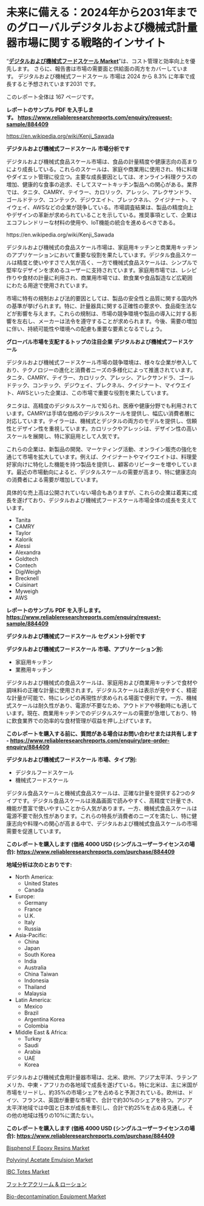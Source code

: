 <p><h1>未来に備える：2024年から2031年までのグローバルデジタルおよび機械式計量器市場に関する戦略的インサイト</h1></p><p>&ldquo;<strong><a href="https://www.reliableresearchreports.com/digital-and-mechanical-food-scales-r884409">デジタルおよび機械式フードスケール Market</a></strong>&rdquo;は、コスト管理と効率向上を優先します。 さらに、報告書は市場の需要面と供給面の両方をカバーしています。 デジタルおよび機械式フードスケール 市場は 2024 から 8.3% に年率で成長すると予想されています2031 です。</p>
<p>このレポート全体は 167 ページです。</p>
<p><strong>レポートのサンプル PDF を入手します。&nbsp;<a href="https://www.reliableresearchreports.com/enquiry/request-sample/884409">https://www.reliableresearchreports.com/enquiry/request-sample/884409</a></strong></p>
<p><a href="https://en.wikipedia.org/wiki/Kenji_Sawada">https://en.wikipedia.org/wiki/Kenji_Sawada</a></p>
<p><strong>デジタルおよび機械式フードスケール 市場分析です</strong></p>
<p><p>デジタルおよび機械式食品スケール市場は、食品の計量精度や健康志向の高まりにより成長している。これらのスケールは、家庭や商業用に使用され、特に料理やダイエット管理に役立つ。主要な成長要因としては、オンライン料理クラスの増加、健康的な食事の追求、そしてスマートキッチン製品への関心がある。業界では、タニタ、CAMRY、テイラー、カロリック、アレッシ、アレクサンドラ、ゴールドテック、コンテック、デジウエイト、ブレックネル、クイジナート、マイウェイ、AWSなどの企業が競争している。市場調査結果は、製品の精度向上やデザインの革新が求められていることを示している。推奨事項として、企業はエコフレンドリーな材料の使用や、IoT機能の統合を進めるべきである。</p></p>
<p>https://en.wikipedia.org/wiki/Kenji_Sawada</p>
<p><p>デジタルおよび機械式の食品スケール市場は、家庭用キッチンと商業用キッチンのアプリケーションにおいて重要な役割を果たしています。デジタル食品スケールは精度と使いやすさで人気が高く、一方で機械式食品スケールは、シンプルで堅牢なデザインを求めるユーザーに支持されています。家庭用市場では、レシピ作りや食材の計量に利用され、商業用市場では、飲食業や食品製造など広範囲にわたる用途で使用されています。</p><p>市場に特有の規制および法的要因としては、製品の安全性と品質に関する国内外の基準が挙げられます。特に、計量器具に関する正確性の要求や、食品衛生法などが影響を与えます。これらの規制は、市場の競争環境や製品の導入に対する影響を左右し、メーカーは法令を遵守することが求められます。今後、需要の増加に伴い、持続可能性や環境への配慮も重要な要素となるでしょう。</p></p>
<p><strong>グローバル市場を支配するトップの注目企業 デジタルおよび機械式フードスケール</strong></p>
<p><p>デジタルおよび機械式フードスケール市場の競争環境は、様々な企業が参入しており、テクノロジーの進化と消費者ニーズの多様化によって推進されています。タニタ、CAMRY、テイラー、カロリック、アレッシ、アレクサンドラ、ゴールドテック、コンテック、デジウェイ、ブレクネル、クイジナート、マイウエイト、AWSといった企業は、この市場で重要な役割を果たしています。</p><p>タニタは、高精度のデジタルスケールで知られ、医療や健康分野でも利用されています。CAMRYは手頃な価格のデジタルスケールを提供し、幅広い消費者層に対応しています。テイラーは、機械式とデジタルの両方のモデルを提供し、信頼性とデザイン性を重視しています。カロリックやアレッシは、デザイン性の高いスケールを展開し、特に家庭用として人気です。</p><p>これらの企業は、新製品の開発、マーケティング活動、オンライン販売の強化を通じて市場を拡大しています。例えば、クイジナートやマイウエイトは、料理愛好家向けに特化した機能を持つ製品を提供し、顧客のリピーターを増やしています。最近の市場動向によると、デジタルスケールの需要が高まり、特に健康志向の消費者による需要が増加しています。</p><p>具体的な売上高は公開されていない場合もありますが、これらの企業は着実に成長を遂げており、デジタルおよび機械式フードスケール市場全体の成長を支えています。</p></p>
<p><ul><li>Tanita</li><li>CAMRY</li><li>Taylor</li><li>Kalorik</li><li>Alessi</li><li>Alexandra</li><li>Goldtech</li><li>Contech</li><li>DigiWeigh</li><li>Brecknell</li><li>Cuisinart</li><li>Myweigh</li><li>AWS</li></ul></p>
<p><strong>レポートのサンプル PDF を入手します。 <a href="https://www.reliableresearchreports.com/enquiry/request-sample/884409">https://www.reliableresearchreports.com/enquiry/request-sample/884409</a></strong></p>
<p><strong>デジタルおよび機械式フードスケール セグメント分析です</strong></p>
<p><strong>デジタルおよび機械式フードスケール 市場、アプリケーション別:</strong></p>
<p><ul><li>家庭用キッチン</li><li>業務用キッチン</li></ul></p>
<p><p>デジタルおよび機械式の食品スケールは、家庭用および商業用キッチンで食材や調味料の正確な計量に使用されます。デジタルスケールは表示が見やすく、精密な計量が可能で、特にレシピの再現性が求められる場面で便利です。一方、機械式スケールは耐久性があり、電源が不要なため、アウトドアや移動時にも適しています。現在、商業用キッチンでのデジタルスケールの需要が急増しており、特に飲食業界での効率的な食材管理が収益を押し上げています。</p></p>
<p><strong>このレポートを購入する前に、質問がある場合はお問い合わせまたは共有します - <a href="https://www.reliableresearchreports.com/enquiry/pre-order-enquiry/884409">https://www.reliableresearchreports.com/enquiry/pre-order-enquiry/884409</a></strong></p>
<p><strong>デジタルおよび機械式フードスケール 市場、タイプ別:</strong></p>
<p><ul><li>デジタルフードスケール</li><li>機械式フードスケール</li></ul></p>
<p><p>デジタル食品スケールと機械式食品スケールは、正確な計量を提供する2つのタイプです。デジタル食品スケールは液晶画面で読みやすく、高精度で計量でき、機能が豊富で使いやすいことから人気があります。一方、機械式食品スケールは電源不要で耐久性があります。これらの特長が消費者のニーズを満たし、特に健康志向や料理への関心が高まる中で、デジタルおよび機械式食品スケールの市場需要を促進しています。</p></p>
<p><strong>このレポートを購入します (価格 4000 USD (シングルユーザーライセンスの場合): <a href="https://www.reliableresearchreports.com/purchase/884409">https://www.reliableresearchreports.com/purchase/884409</a></strong></p>
<p><strong>地域分析は次のとおりです:</strong></p>
<p><ul>
    <li>
        North America:
        <ul>
            <li>United States</li>
            <li>Canada</li>
        </ul>
    </li>
    <li>
        Europe:
        <ul>
            <li>Germany</li>
            <li>France</li>
            <li>U.K.</li>
            <li>Italy</li>
            <li>Russia</li>
        </ul>
    </li>
    <li>
        Asia-Pacific:
        <ul>
            <li>China</li>
            <li>Japan</li>
            <li>South Korea</li>
            <li>India</li>
            <li>Australia</li>
            <li>China Taiwan</li>
            <li>Indonesia</li>
            <li>Thailand</li>
            <li>Malaysia</li>
        </ul>
    </li>
    <li>
        Latin America:
        <ul>
            <li>Mexico</li>
            <li>Brazil</li>
            <li>Argentina Korea</li>
            <li>Colombia</li>
        </ul>
    </li>
    <li>
        Middle East & Africa:
        <ul>
            <li>Turkey</li>
            <li>Saudi</li>
            <li>Arabia</li>
            <li>UAE</li>
            <li>Korea</li>
        </ul>
    </li>
    </ul></p>
<p><p>デジタルおよび機械式食用計量器市場は、北米、欧州、アジア太平洋、ラテンアメリカ、中東・アフリカの各地域で成長を遂げている。特に北米は、主に米国が市場をリードし、約35%の市場シェアを占めると予測されている。欧州は、ドイツ、フランス、英国が重要な市場で、合計で約30%のシェアを持つ。アジア太平洋地域では中国と日本が成長を牽引し、合計で約25%を占める見通し。その他の地域は残りの10%に満たない。</p></p>
<p><strong>このレポートを購入します (価格 4000 USD (シングルユーザーライセンスの場合): <a href="https://www.reliableresearchreports.com/purchase/884409">https://www.reliableresearchreports.com/purchase/884409</a></strong></p>
<p><p><a href="https://issuu.com/reportprime-2/docs/bisphenol-f-epoxy-resins-market-siz_998433e4e83c9e">Bisphenol F Epoxy Resins Market</a></p><p><a href="https://www.linkedin.com/pulse/polyvinyl-acetate-emulsion-industry-analysis-report-its-market-mrzkf?trackingId=P1NB0vJwSSOAYiRuQGGj%2Fg%3D%3D">Polyvinyl Acetate Emulsion Market</a></p><p><a href="https://www.linkedin.com/pulse/ibc-totes-market-global-regional-analysis-focus-region-country-level-yp3ff?trackingId=ZrjBs4EhR%2B2BWyM1WJqmYQ%3D%3D">IBC Totes Market</a></p><p><a href="https://github.com/lababdou/Market-Research-Report-List-5/blob/main/862625687517.md">フットケアクリーム & ローション</a></p><p><a href="https://issuu.com/reportprime-2/docs/bio-decontamination-equipment-marke_456307943f93d4">Bio-decontamination Equipment Market</a></p></p>